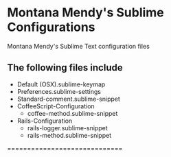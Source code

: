 Montana Mendy's Sublime Configurations
======================

Montana Mendy's Sublime Text configuration files

## The following files include

* Default (OSX).sublime-keymap
* Preferences.sublime-settings
* Standard-comment.sublime-snippet
* CoffeeScript-Configuration
  * coffee-method.sublime-snippet
* Rails-Configuration
  * rails-logger.sublime-snippet
  * rails-method.sublime-snippet

=============================
